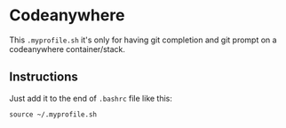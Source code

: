 # Codeanywhere

This `.myprofile.sh` it's only for having git completion and git prompt on a codeanywhere container/stack.

## Instructions

Just add it to the end of `.bashrc` file like this:
```
source ~/.myprofile.sh
```

